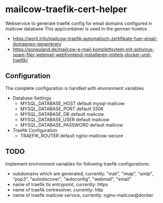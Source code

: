 # mailcow-traefik-cert-helper

Webservice to generate traefik config for email domains configured in mailcow database
This app/container is used in the german howtos
* https://worli.info/mailcow-traefik-automatisch-zertifikate-fuer-email-domaenen-generieren/
* https://goneuland.de/mailcow-e-mail-komplettsytem-mit-antivirus-spam-filer-webmail-webfrontend-installieren-mittels-docker-und-traefik/

## Configuration
The complete configuration is handled with environment variables

* Database Settings
  * MYSQL_DATABASE_HOST default mysql-mailcow
  * MYSQL_DATABASE_PORT default 3306
  * MYSQL_DATABASE_DB default mailcow
  * MYSQL_DATABASE_USER default mailcow
  * MYSQL_DATABASE_PASSWORD default mailcow
* Traefik Configuration
  * TRAEFIK_ROUTER default nginx-mailcow-secure

## TODO
Implement environment variables for following traefik configurations:
* subdomains which are generated, currently: "mail", "imap", "smtp", "pop3", "autodiscover", "autoconfig", "webmail", "email"
* name of traefik tls entrypoint, currently: https
* name of traefik certresolver, currently: http
* name of traefik mailcow service, currently: nginx-mailcow@docker
